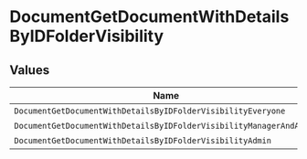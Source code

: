 # DocumentGetDocumentWithDetailsByIDFolderVisibility


## Values

| Name                                                                | Value                                                               |
| ------------------------------------------------------------------- | ------------------------------------------------------------------- |
| `DocumentGetDocumentWithDetailsByIDFolderVisibilityEveryone`        | EVERYONE                                                            |
| `DocumentGetDocumentWithDetailsByIDFolderVisibilityManagerAndAbove` | MANAGER_AND_ABOVE                                                   |
| `DocumentGetDocumentWithDetailsByIDFolderVisibilityAdmin`           | ADMIN                                                               |
